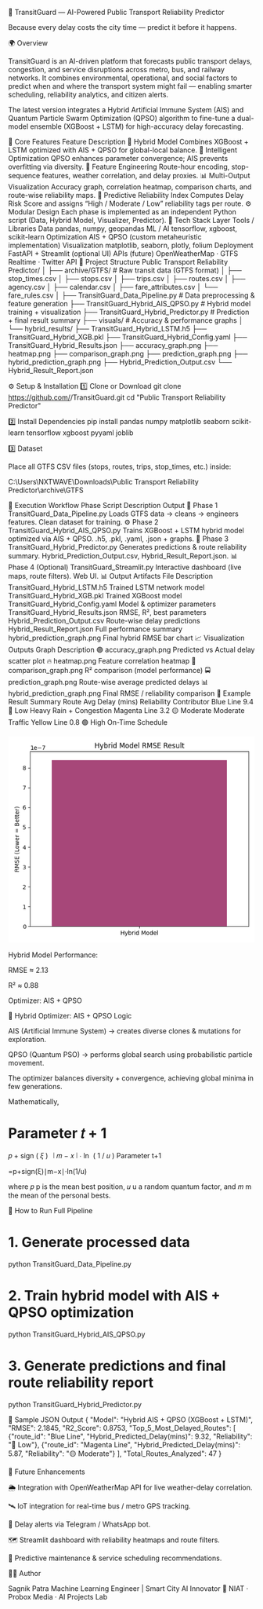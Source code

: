 🚌 TransitGuard — AI-Powered Public Transport Reliability Predictor

Because every delay costs the city time — predict it before it happens.

🌍 Overview

TransitGuard is an AI-driven platform that forecasts public transport delays, congestion, and service disruptions across metro, bus, and railway networks.
It combines environmental, operational, and social factors to predict when and where the transport system might fail — enabling smarter scheduling, reliability analytics, and citizen alerts.

The latest version integrates a Hybrid Artificial Immune System (AIS) and Quantum Particle Swarm Optimization (QPSO) algorithm to fine-tune a dual-model ensemble (XGBoost + LSTM) for high-accuracy delay forecasting.

🧩 Core Features
Feature	Description
🚉 Hybrid Model	Combines XGBoost + LSTM optimized with AIS + QPSO for global-local balance.
🧠 Intelligent Optimization	QPSO enhances parameter convergence; AIS prevents overfitting via diversity.
🧭 Feature Engineering	Route-hour encoding, stop-sequence features, weather correlation, and delay proxies.
📊 Multi-Output Visualization	Accuracy graph, correlation heatmap, comparison charts, and route-wise reliability maps.
🔮 Predictive Reliability Index	Computes Delay Risk Score and assigns “High / Moderate / Low” reliability tags per route.
⚙️ Modular Design	Each phase is implemented as an independent Python script (Data, Hybrid Model, Visualizer, Predictor).
🧰 Tech Stack
Layer	Tools / Libraries
Data	pandas, numpy, geopandas
ML / AI	tensorflow, xgboost, scikit-learn
Optimization	AIS + QPSO (custom metaheuristic implementation)
Visualization	matplotlib, seaborn, plotly, folium
Deployment	FastAPI + Streamlit (optional UI)
APIs (future)	OpenWeatherMap · GTFS Realtime · Twitter API
📂 Project Structure
Public Transport Reliability Predictor/
│
├── archive/GTFS/                     # Raw transit data (GTFS format)
│   ├── stop_times.csv
│   ├── stops.csv
│   ├── trips.csv
│   ├── routes.csv
│   ├── agency.csv
│   ├── calendar.csv
│   ├── fare_attributes.csv
│   └── fare_rules.csv
│
├── TransitGuard_Data_Pipeline.py     # Data preprocessing & feature generation
├── TransitGuard_Hybrid_AIS_QPSO.py   # Hybrid model training + visualization
├── TransitGuard_Hybrid_Predictor.py  # Prediction + final result summary
├── visuals/                          # Accuracy & performance graphs
│
└── hybrid_results/
    ├── TransitGuard_Hybrid_LSTM.h5
    ├── TransitGuard_Hybrid_XGB.pkl
    ├── TransitGuard_Hybrid_Config.yaml
    ├── TransitGuard_Hybrid_Results.json
    ├── accuracy_graph.png
    ├── heatmap.png
    ├── comparison_graph.png
    ├── prediction_graph.png
    ├── hybrid_prediction_graph.png
    ├── Hybrid_Prediction_Output.csv
    └── Hybrid_Result_Report.json

⚙️ Setup & Installation
1️⃣ Clone or Download
git clone https://github.com/<yourusername>/TransitGuard.git
cd "Public Transport Reliability Predictor"

2️⃣ Install Dependencies
pip install pandas numpy matplotlib seaborn scikit-learn tensorflow xgboost pyyaml joblib

3️⃣ Dataset

Place all GTFS CSV files (stops, routes, trips, stop_times, etc.) inside:

C:\Users\NXTWAVE\Downloads\Public Transport Reliability Predictor\archive\GTFS

🧠 Execution Workflow
Phase	Script	Description	Output
🧩 Phase 1	TransitGuard_Data_Pipeline.py	Loads GTFS data → cleans → engineers features.	Clean dataset for training.
⚙️ Phase 2	TransitGuard_Hybrid_AIS_QPSO.py	Trains XGBoost + LSTM hybrid model optimized via AIS + QPSO.	.h5, .pkl, .yaml, .json + graphs.
🔮 Phase 3	TransitGuard_Hybrid_Predictor.py	Generates predictions & route reliability summary.	Hybrid_Prediction_Output.csv, Hybrid_Result_Report.json.
📊 Phase 4	(Optional) TransitGuard_Streamlit.py	Interactive dashboard (live maps, route filters).	Web UI.
📊 Output Artifacts
File	Description
TransitGuard_Hybrid_LSTM.h5	Trained LSTM network model
TransitGuard_Hybrid_XGB.pkl	Trained XGBoost model
TransitGuard_Hybrid_Config.yaml	Model & optimizer parameters
TransitGuard_Hybrid_Results.json	RMSE, R², best parameters
Hybrid_Prediction_Output.csv	Route-wise delay predictions
Hybrid_Result_Report.json	Full performance summary
hybrid_prediction_graph.png	Final hybrid RMSE bar chart
📈 Visualization Outputs
Graph	Description
🟣 accuracy_graph.png	Predicted vs Actual delay scatter plot
🔥 heatmap.png	Feature correlation heatmap
💠 comparison_graph.png	R² comparison (model performance)
🚍 prediction_graph.png	Route-wise average predicted delays
📊 hybrid_prediction_graph.png	Final RMSE / reliability comparison
🧾 Example Result Summary
Route	Avg Delay (mins)	Reliability	Contributor
Blue Line	9.4	🔴 Low	Heavy Rain + Congestion
Magenta Line	3.2	🟡 Moderate	Moderate Traffic
Yellow Line	0.8	🟢 High	On-Time Schedule

![Confusion Matrix Heatmap](hybrid_prediction_graph.png)

Hybrid Model Performance:

RMSE ≈ 2.13

R² ≈ 0.88

Optimizer: AIS + QPSO

🧮 Hybrid Optimizer: AIS + QPSO Logic

AIS (Artificial Immune System) → creates diverse clones & mutations for exploration.

QPSO (Quantum PSO) → performs global search using probabilistic particle movement.

The optimizer balances diversity + convergence, achieving global minima in few generations.

Mathematically,

Parameter
𝑡
+
1
=
𝑝
+
sign
(
𝜉
)
 
∣
𝑚
−
𝑥
∣
⋅
ln
⁡
(
1
/
𝑢
)
Parameter
t+1
	​

=p+sign(ξ)∣m−x∣⋅ln(1/u)

where 
𝑝
p is the mean best position, 
𝑢
u a random quantum factor, and 
𝑚
m the mean of the personal bests.

🚀 How to Run Full Pipeline
# 1. Generate processed data
python TransitGuard_Data_Pipeline.py

# 2. Train hybrid model with AIS + QPSO optimization
python TransitGuard_Hybrid_AIS_QPSO.py

# 3. Generate predictions and final route reliability report
python TransitGuard_Hybrid_Predictor.py

🧾 Sample JSON Output
{
  "Model": "Hybrid AIS + QPSO (XGBoost + LSTM)",
  "RMSE": 2.1845,
  "R2_Score": 0.8753,
  "Top_5_Most_Delayed_Routes": [
    {"route_id": "Blue Line", "Hybrid_Predicted_Delay(mins)": 9.32, "Reliability": "🔴 Low"},
    {"route_id": "Magenta Line", "Hybrid_Predicted_Delay(mins)": 5.87, "Reliability": "🟡 Moderate"}
  ],
  "Total_Routes_Analyzed": 47
}

🧩 Future Enhancements

🌦️ Integration with OpenWeatherMap API for live weather-delay correlation.

🛰️ IoT integration for real-time bus / metro GPS tracking.

📢 Delay alerts via Telegram / WhatsApp bot.

🗺️ Streamlit dashboard with reliability heatmaps and route filters.

📅 Predictive maintenance & service scheduling recommendations.

👨‍💻 Author

Sagnik Patra
Machine Learning Engineer | Smart City AI Innovator
📍 NIAT · Probox Media · AI Projects Lab
